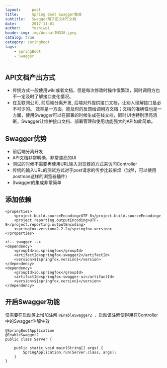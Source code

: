```yaml
---
layout:     post
title:      Spring Boot Swagger集成
subtitle:   Swagger用于定义API文档
date:       2017-11-01
author:     Yezhiwei
header-img: img/WechatIMG38.jpeg
catalog: true
category: springboot
tags:
    - SpringBoot 
    - Swagger
---
```



## API文档产出方式

* 传统方式一般使用wiki或者文档，但是每次修改时操作很繁琐，同时调用方也不一定及时了解接口变化情况。
* 在互联网公司, 前后端分离开发, 后端对外提供接口文档，让别人理解接口是必不可少的。 效率是一方面，能及时的反馈给调用方文档；文档的准确性也是一方面，使用Swagger可以在部署的时候生成在线文档，同时UI也特别漂亮清晰，Swagger让维护接口文档、部署管理和使用功能强大的API如此简单。

## Swagger优势
* 前后端分离开发
* API文档非常明确，非常漂亮的UI
* 测试的时候不需要再使用URL输入浏览器的方式来访问Controller
* 传统的输入URL的测试方式对于post请求的传参比较麻烦（当然，可以使用postman这样的浏览器插件）
* Swagger的集成非常简单

## 添加依赖

```
<properties>
    <project.build.sourceEncoding>UTF-8</project.build.sourceEncoding>
    <project.reporting.outputEncoding>UTF-8</project.reporting.outputEncoding>
    <springfox.version>2.2.2</springfox.version>
</properties>

<!-- swagger -->
<dependency>
    <groupId>io.springfox</groupId>
    <artifactId>springfox-swagger2</artifactId>
    <version>${springfox.version}</version>
</dependency>
<dependency>
    <groupId>io.springfox</groupId>
    <artifactId>springfox-swagger-ui</artifactId>
    <version>${springfox.version}</version>
</dependency>
```

## 开启Swagger功能

仅需要在启动类上增加注解 `@EnableSwagger2 `，启动该注解使得用在Controller中的Swagger注解生效

```
@SpringBootApplication
@EnableSwagger2
public class Server {

    public static void main(String[] args) {
        SpringApplication.run(Server.class, args);
    }
}
```










